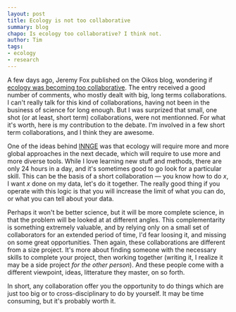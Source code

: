 ```yaml
---
layout: post
title: Ecology is not too collaborative
summary: blog
chapo: Is ecology too collaborative? I think not.
author: Tim
tags:
- ecology
- research
---
```


A few days ago, Jeremy Fox published on the Oikos blog, wondering if [ecology was becoming too collaborative](http://oikosjournal.wordpress.com/2012/04/27/is-ecology-becoming-too-collaborative). The entry received a good number of comments, who mostly dealt with big, long terms collaborations. I can't really talk for this kind of collaborations, having not been in the business of science for long enough. But I was surprized that small, one shot (or at least, short term) collaborations, were not mentionned. For what it's worth, here is my contribution to the debate. I'm involved in a few short term collaborations, and I think they are awesome.

One of the ideas behind [INNGE](http://innge.net/) was that ecology will require more and more global approaches in the next decade, which will require to use more and more diverse tools. While I love learning new stuff and methods, there are only 24 hours in a day, and it's sometimes good to go look for a particular skill. This can be the basis of a short collaboration — you know how to do *x*, I want *x* done on my data, let's do it together. The really good thing if you operate with this logic is that you will increase the limit of what you can do, or what you can tell about your data.

Perhaps it won't be better science, but it will be more complete science, in that the problem will be looked at at different angles. This complementarity is something extremely valuable, and by relying only on a small set of collaborators for an extended period of time, I'd fear loosing it, and missing on some great opportunities. Then again, these collaborations are different from a size project. It's more about finding someone with the necessary skills to complete your project, then working together (writing it, I realize it may be a side project *for the other person*). And these people come with a different viewpoint, ideas, litterature they master, on so forth.

In short, any collaboration offer you the opportunity to do things which are just too big or to cross-disciplinary to do by yourself. It may be time consuming, but it's probably worth it.